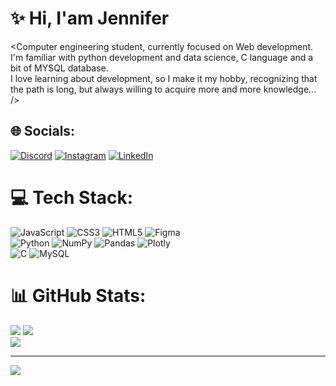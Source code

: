 # ✨ Hi, I'am Jennifer
<Computer engineering student, currently focused on Web development.<br/>
I'm familiar with python development and data science, C language and a bit of MYSQL database.<br/>
I love learning about development, so I make it my hobby, recognizing that the path is long, but always willing to acquire more and more knowledge... />


## 🌐 Socials:
[![Discord](https://img.shields.io/badge/Discord-%237289DA.svg?logo=discord&logoColor=white)](htttps://discord.gg/Jennifermedeiross#7198) [![Instagram](https://img.shields.io/badge/Instagram-%23E4405F.svg?logo=Instagram&logoColor=white)](https://instagram.com/jennifermedeiross) [![LinkedIn](https://img.shields.io/badge/LinkedIn-%230077B5.svg?logo=linkedin&logoColor=white)](https://linkedin.com/in/https://www.linkedin.com/in/jennifer-medeiros-b9b32a138/) 

# 💻 Tech Stack:
![JavaScript](https://img.shields.io/badge/javascript-%23323330.svg?style=for-the-badge&logo=javascript&logoColor=%23F7DF1E) ![CSS3](https://img.shields.io/badge/css3-%231572B6.svg?style=for-the-badge&logo=css3&logoColor=white) ![HTML5](https://img.shields.io/badge/html5-%23E34F26.svg?style=for-the-badge&logo=html5&logoColor=white) ![Figma](https://img.shields.io/badge/figma-%23F24E1E.svg?style=for-the-badge&logo=figma&logoColor=white) <br/> ![Python](https://img.shields.io/badge/python-3670A0?style=for-the-badge&logo=python&logoColor=ffdd54) ![NumPy](https://img.shields.io/badge/numpy-%23013243.svg?style=for-the-badge&logo=numpy&logoColor=white) ![Pandas](https://img.shields.io/badge/pandas-%23150458.svg?style=for-the-badge&logo=pandas&logoColor=white) ![Plotly](https://img.shields.io/badge/Plotly-%233F4F75.svg?style=for-the-badge&logo=plotly&logoColor=white) <br/> ![C](https://img.shields.io/badge/c-%2300599C.svg?style=for-the-badge&logo=c&logoColor=white)  ![MySQL](https://img.shields.io/badge/mysql-%2300f.svg?style=for-the-badge&logo=mysql&logoColor=white)
# 📊 GitHub Stats:
![](https://github-readme-stats.vercel.app/api?username=jennifermedeiross&theme=react&hide_border=false&include_all_commits=true&count_private=true)
![](https://github-readme-streak-stats.herokuapp.com/?user=jennifermedeiross&theme=react&hide_border=false)<br/>
![](https://github-readme-stats.vercel.app/api/top-langs/?username=jennifermedeiross&theme=react&hide_border=false&include_all_commits=true&count_private=true&layout=compact)

---
[![](https://visitcount.itsvg.in/api?id=jennifermedeiross&icon=0&color=0)](https://visitcount.itsvg.in)
